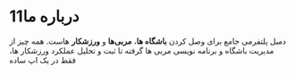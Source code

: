 # درباره ما11

دمبل پلتفرمی جامع برای وصل کردن **باشگاه‌ ها**، **مربی‌ها** و **ورزشکار** هاست. همه ‌چیز از مدیریت باشگاه و برنامه‌ نویسی مربی‌ ها گرفته تا ثبت و تحلیل عملکرد ورزشکار ها، فقط در یک اپ ساده


